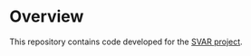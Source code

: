 # Overview

This repository contains code developed for the [SVAR project](https://www.bth.se/eng/research/research-areas/software-engineering/requirements-engineering/systematic-verification-and-acceptance-of-requirements-svar/).


